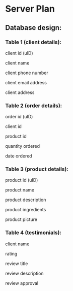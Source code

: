 # Server Plan

## Database design:


### Table 1 (client details):

client id (uID)

client name

client phone number

client email address

client address


### Table 2 (order details):

order id (uID)

client id

product id

quantity ordered

date ordered


### Table 3 (product details):

product id (uID)

product name

product description

product ingredients

product picture


### Table 4 (testimonials):

client name

rating

review title

review description

review approval


